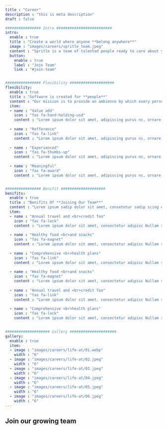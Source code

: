 ```yaml
---
title : "Career"
description : "this is meta description"
draft : false

################ Intro #########################
intro:
  enable : true
  title : "Create a world where anyone **belong anywhere**"
  image : "images/careers/spritle_team.jpeg"
  content : "Spritle is a team of talented people ready to care about your product. We love coding. We love beautiful design. We love doing our job better than possible. Every product we craft is a challenge we are excited about."
  button:
    enable : true
    label : "Join Team"
    link : "#join-team"


################ Flexibility ####################
flexibility:
  enable : true
  title : "Software is created for **people**"
  content : "Our mission is to provide an ambience by which every person involved in creating such software be valued. Be it stakeholders, product owners, the end users or the development team, they are need a professional and friendly collaborations to build great software. We at Spritle try to provide that ambience."
  item:
  - name : "Value add"
    icon : "fas fa-hand-holding-usd"
    content : "Lorem ipsum dolor sit amet, adipiscing purus nc, ornare sem egestas sit purus felis arcu. Vitae, turpis tortor faucibus ac suspendisse. Habit building inessential steps choose habit Good Things Start building something."
    
  - name : "Refference"
    icon : "fas fa-link"
    content : "Lorem ipsum dolor sit amet, adipiscing purus nc, ornare sem egestas sit purus felis arcu. Vitae, turpis tortor faucibus ac suspendisse. Habit building inessential steps choose habit Good Things Start building something."
    
  - name : "Experienced"
    icon : "fas fa-thumbs-up"
    content : "Lorem ipsum dolor sit amet, adipiscing purus nc, ornare sem egestas sit purus felis arcu. Vitae, turpis tortor faucibus ac suspendisse. Habit building inessential steps choose habit Good Things Start building something."
    
  - name : "Meaningful"
    icon : "fas fa-award"
    content : "Lorem ipsum dolor sit amet, adipiscing purus nc, ornare sem egestas sit purus felis arcu. Vitae, turpis tortor faucibus ac suspendisse. Habit building inessential steps choose habit Good Things Start building something."


################ Benifit ####################
benifits:
  enable : true
  title : "Benifits Of **Joining Our Team**"
  content : "Lorem ipsum sadip dolor sit amet, consetetur sadip scing elitr, diam nonumy eirmod tempor invi duntut labore et dolore magna aliquyam erat, sed diam"
  item:
  - name : "Annual travel and <br>credit Too"
    icon : "fas fa-lock"
    content : "Lorem ipsum dolor sit amet, consectetur adipisc Nullam sit vel egestas in. Duis orci, suspendisse nec phasellus sapien natoque "
    
  - name : "Healthy food <br>and snacks"
    icon : "fas fa-magnet"
    content : "Lorem ipsum dolor sit amet, consectetur adipisc Nullam sit vel egestas in. Duis orci, suspendisse nec phasellus sapien natoque "
    
  - name : "Comprehensive <br>health plans"
    icon : "fas fa-link"
    content : "Lorem ipsum dolor sit amet, consectetur adipisc Nullam sit vel egestas in. Duis orci, suspendisse nec phasellus sapien natoque "
    
  - name : "Healthy food <br>and snacks"
    icon : "fas fa-magnet"
    content : "Lorem ipsum dolor sit amet, consectetur adipisc Nullam sit vel egestas in. Duis orci, suspendisse nec phasellus sapien natoque "
    
  - name : "Annual travel and <br>credit Too"
    icon : "fas fa-link"
    content : "Lorem ipsum dolor sit amet, consectetur adipisc Nullam sit vel egestas in. Duis orci, suspendisse nec phasellus sapien natoque "
    
  - name : "Comprehensive <br>health plans"
    icon : "fas fa-lock"
    content : "Lorem ipsum dolor sit amet, consectetur adipisc Nullam sit vel egestas in. Duis orci, suspendisse nec phasellus sapien natoque "
    

#################### Gallery #####################
gallery:
  enable : true
  item:
  - image : "images/careers/life-at/01.webp"
    width : "6"
  - image : "images/careers/life-at/02.jpeg"
    width : "6"
  - image : "images/careers/life-at/03.jpeg"
    width : "6"
  - image : "images/careers/life-at/04.jpeg"
    width : "6"
  - image : "images/careers/life-at/05.jpeg"
    width : "6"
  - image : "images/careers/life-at/06.jpeg"
    width : "6"
---
```


## Join our **growing team**
